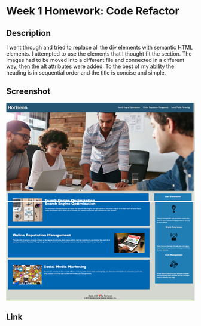 # Week 1 Homework: Code Refactor

## Description
I went through and tried to replace all the div elements with semantic HTML elements.  I attempted to use the elements that I thought fit the section.  The images had to be moved into a different file and connected in a different way, then the alt attributes were added. To the best of my ability the heading is in sequential order and the title is concise and simple.

## Screenshot
![Homework](./assets/images/Homework-1top.png)
![Homework](./assets/images/Homework-1bottom.png)
## Link 
